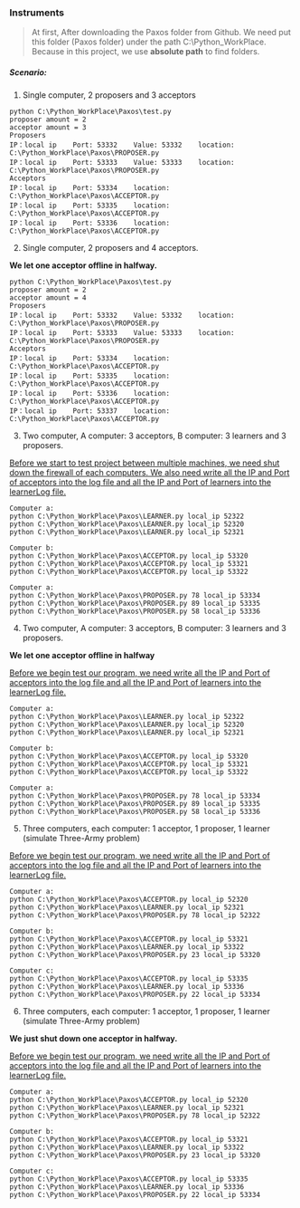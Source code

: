 ### Instruments

> At first, After downloading the Paxos folder from Github. We need put this folder (Paxos folder) under the path  C:\Python_WorkPlace. Because in this project, we use **absolute path** to find folders. 

##### Scenario:

1. Single computer, 2 proposers and 3 acceptors

```shell
python C:\Python_WorkPlace\Paxos\test.py
proposer amount = 2
acceptor amount = 3
Proposers
IP：local ip    Port: 53332    Value: 53332    location: C:\Python_WorkPlace\Paxos\PROPOSER.py
IP：local ip    Port: 53333    Value: 53333    location: C:\Python_WorkPlace\Paxos\PROPOSER.py
Acceptors
IP：local ip    Port: 53334    location: C:\Python_WorkPlace\Paxos\ACCEPTOR.py
IP：local ip    Port: 53335    location: C:\Python_WorkPlace\Paxos\ACCEPTOR.py
IP：local ip    Port: 53336    location: C:\Python_WorkPlace\Paxos\ACCEPTOR.py
```

2. Single computer, 2 proposers and 4 acceptors. 

**We let one acceptor offline in halfway.**

```shell
python C:\Python_WorkPlace\Paxos\test.py
proposer amount = 2
acceptor amount = 4
Proposers
IP：local ip    Port: 53332    Value: 53332    location: C:\Python_WorkPlace\Paxos\PROPOSER.py
IP：local ip    Port: 53333    Value: 53333    location: C:\Python_WorkPlace\Paxos\PROPOSER.py
Acceptors
IP：local ip    Port: 53334    location: C:\Python_WorkPlace\Paxos\ACCEPTOR.py
IP：local ip    Port: 53335    location: C:\Python_WorkPlace\Paxos\ACCEPTOR.py
IP：local ip    Port: 53336    location: C:\Python_WorkPlace\Paxos\ACCEPTOR.py
IP：local ip    Port: 53337    location: C:\Python_WorkPlace\Paxos\ACCEPTOR.py
```

3. Two computer, A computer: 3 acceptors, B computer: 3 learners and 3 proposers.

<u>Before we start to test project between multiple machines, we need shut down the firewall of each computers. We also need write all the IP and Port of acceptors into the log file and all the IP and Port of learners into the learnerLog file.</u>

```shell
Computer a:
python C:\Python_WorkPlace\Paxos\LEARNER.py local_ip 52322
python C:\Python_WorkPlace\Paxos\LEARNER.py local_ip 52320
python C:\Python_WorkPlace\Paxos\LEARNER.py local_ip 52321

Computer b:
python C:\Python_WorkPlace\Paxos\ACCEPTOR.py local_ip 53320
python C:\Python_WorkPlace\Paxos\ACCEPTOR.py local_ip 53321
python C:\Python_WorkPlace\Paxos\ACCEPTOR.py local_ip 53322

Computer a:
python C:\Python_WorkPlace\Paxos\PROPOSER.py 78 local_ip 53334
python C:\Python_WorkPlace\Paxos\PROPOSER.py 89 local_ip 53335
python C:\Python_WorkPlace\Paxos\PROPOSER.py 58 local_ip 53336
```



4. Two computer, A computer: 3 acceptors, B computer: 3 learners and 3 proposers.

**We let one acceptor offline in halfway**

<u>Before we begin test our program, we need write all the IP and Port of acceptors into the log file and all the IP and Port of learners into the learnerLog file.</u>

```shell
Computer a:
python C:\Python_WorkPlace\Paxos\LEARNER.py local_ip 52322
python C:\Python_WorkPlace\Paxos\LEARNER.py local_ip 52320
python C:\Python_WorkPlace\Paxos\LEARNER.py local_ip 52321

Computer b:
python C:\Python_WorkPlace\Paxos\ACCEPTOR.py local_ip 53320
python C:\Python_WorkPlace\Paxos\ACCEPTOR.py local_ip 53321
python C:\Python_WorkPlace\Paxos\ACCEPTOR.py local_ip 53322

Computer a:
python C:\Python_WorkPlace\Paxos\PROPOSER.py 78 local_ip 53334
python C:\Python_WorkPlace\Paxos\PROPOSER.py 89 local_ip 53335
python C:\Python_WorkPlace\Paxos\PROPOSER.py 58 local_ip 53336
```

5. Three computers, each computer: 1 acceptor, 1 proposer, 1 learner (simulate Three-Army problem)

<u>Before we begin test our program, we need write all the IP and Port of acceptors into the log file and all the IP and Port of learners into the learnerLog file.</u>

```shell
Computer a:
python C:\Python_WorkPlace\Paxos\ACCEPTOR.py local_ip 52320
python C:\Python_WorkPlace\Paxos\LEARNER.py local_ip 52321
python C:\Python_WorkPlace\Paxos\PROPOSER.py 78 local_ip 52322

Computer b:
python C:\Python_WorkPlace\Paxos\ACCEPTOR.py local_ip 53321
python C:\Python_WorkPlace\Paxos\LEARNER.py local_ip 53322
python C:\Python_WorkPlace\Paxos\PROPOSER.py 23 local_ip 53320

Computer c:
python C:\Python_WorkPlace\Paxos\ACCEPTOR.py local_ip 53335
python C:\Python_WorkPlace\Paxos\LEARNER.py local_ip 53336
python C:\Python_WorkPlace\Paxos\PROPOSER.py 22 local_ip 53334
```

6. Three computers, each computer: 1 acceptor, 1 proposer, 1 learner (simulate Three-Army problem)

**We just shut down one acceptor in halfway.**

<u>Before we begin test our program, we need write all the IP and Port of acceptors into the log file and all the IP and Port of learners into the learnerLog file.</u>

```shell
Computer a:
python C:\Python_WorkPlace\Paxos\ACCEPTOR.py local_ip 52320
python C:\Python_WorkPlace\Paxos\LEARNER.py local_ip 52321
python C:\Python_WorkPlace\Paxos\PROPOSER.py 78 local_ip 52322

Computer b:
python C:\Python_WorkPlace\Paxos\ACCEPTOR.py local_ip 53321
python C:\Python_WorkPlace\Paxos\LEARNER.py local_ip 53322
python C:\Python_WorkPlace\Paxos\PROPOSER.py 23 local_ip 53320

Computer c:
python C:\Python_WorkPlace\Paxos\ACCEPTOR.py local_ip 53335
python C:\Python_WorkPlace\Paxos\LEARNER.py local_ip 53336
python C:\Python_WorkPlace\Paxos\PROPOSER.py 22 local_ip 53334
```